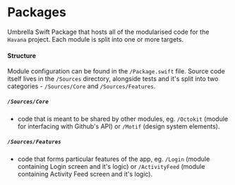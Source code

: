 # Packages

Umbrella Swift Package that hosts all of the modularised code for the `Havana` project. 
Each module is split into one or more targets.

#### Structure
Module configuration can be found in the `/Package.swift` file. 
Source code itself lives in the `/Sources` directory, alongside tests and it's split into two categories - `/Sources/Core` and `/Sources/Features`.

##### `/Sources/Core` 
- code that is meant to be shared by other modules, eg. `/Octokit` (module for interfacing with Github's API) or `/Motif` (design system elements).

##### `/Sources/Features` 
- code that forms particular features of the app, eg. `/Login` (module containing Login screen and it's logic) or `/ActivityFeed` (module containing Activity Feed screen and it's logic).
